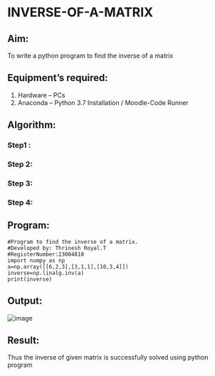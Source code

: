 # INVERSE-OF-A-MATRIX
## Aim:
To write a python program to find the inverse of a matrix
## Equipment’s required:
1. 	Hardware – PCs
2. 	Anaconda – Python 3.7 Installation / Moodle-Code Runner
## Algorithm:
### Step1 : 
### Step 2: 
### Step 3: 
### Step 4: 

## Program:
```
#Program to find the inverse of a matrix.
#Developed by: Thrinesh Royal.T
#RegisterNumber:23004810
import numpy as np
a=np.array([[6,2,3],[3,1,1],[10,3,4]])
inverse=np.linalg.inv(a)
print(inverse)
```
## Output:
![image](https://github.com/Thrineshroyal/INVERSE-OF-A-MATRIX/assets/145741928/0d03a884-f68f-43ec-b77c-714933604d14)

## Result:
Thus the inverse of given matrix is successfully solved using python program

